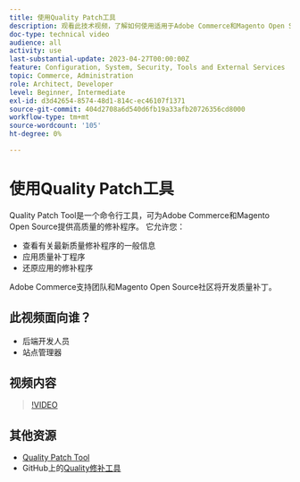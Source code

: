 ```yaml
---
title: 使用Quality Patch工具
description: 观看此技术视频，了解如何使用适用于Adobe Commerce和Magento Open Source的Quality Patch Tool。
doc-type: technical video
audience: all
activity: use
last-substantial-update: 2023-04-27T00:00:00Z
feature: Configuration, System, Security, Tools and External Services
topic: Commerce, Administration
role: Architect, Developer
level: Beginner, Intermediate
exl-id: d3d42654-8574-48d1-814c-ec46107f1371
source-git-commit: 404d2708a6d540d6fb19a33afb20726356cd8000
workflow-type: tm+mt
source-wordcount: '105'
ht-degree: 0%

---
```


# 使用Quality Patch工具

Quality Patch Tool是一个命令行工具，可为Adobe Commerce和Magento Open Source提供高质量的修补程序。 它允许您：

- 查看有关最新质量修补程序的一般信息
- 应用质量补丁程序
- 还原应用的修补程序

Adobe Commerce支持团队和Magento Open Source社区将开发质量补丁。

## 此视频面向谁？

- 后端开发人员
- 站点管理器

## 视频内容

>[!VIDEO](https://video.tv.adobe.com/v/344000?quality=12&learn=on)

## 其他资源

- [Quality Patch Tool](https://experienceleague.adobe.com/tools/commerce-quality-patches/index.html?lang=zh-Hans)
- GitHub上的[Quality修补工具](https://github.com/magento/quality-patches)
